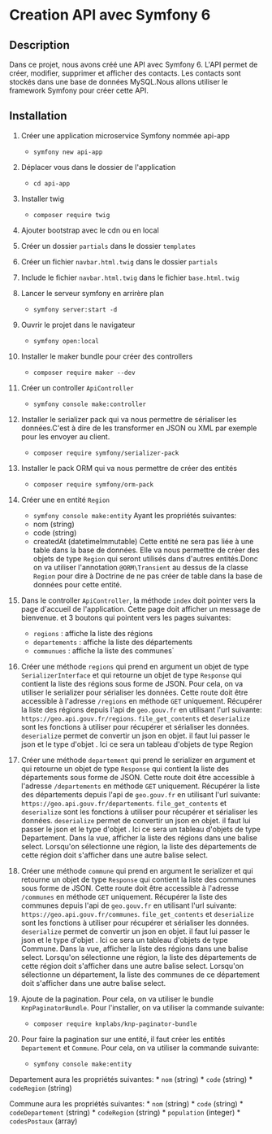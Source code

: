 # Creation API avec Symfony 6

## Description
Dans ce projet, nous avons créé une API avec Symfony 6. L'API permet de créer, modifier, supprimer et afficher des contacts. Les contacts sont stockés dans une base de données MySQL.Nous allons utiliser le framework Symfony pour créer cette API.

## Installation

1. Créer une application microservice Symfony nommée api-app
    * `symfony new api-app`
    
2. Déplacer vous dans le dossier de l'application
    * `cd api-app`
3. Installer twig
    * `composer require twig`
4. Ajouter bootstrap avec le cdn ou en local
5. Créer un dossier `partials` dans le dossier `templates`
6. Créer un fichier `navbar.html.twig` dans le dossier `partials`
7. Include le fichier `navbar.html.twig` dans le fichier `base.html.twig`
8. Lancer le serveur symfony en arrirère plan
    * `symfony server:start -d`
9. Ouvrir le projet dans le navigateur
    * `symfony open:local`

10. Installer le maker bundle pour créer des controllers
    * `composer require maker --dev`
  
11. Créer un controller `ApiController`
    * `symfony console make:controller`

12. Installer le serializer pack qui va nous permettre de sérialiser les données.C'est à dire de les transformer en JSON ou XML par exemple pour les envoyer au client.
    * `composer require symfony/serializer-pack`

13. Installer le pack ORM qui va nous permettre de créer des entités 
    * `composer require symfony/orm-pack`


14. Créer une en entité `Region`
    
    * `symfony console make:entity`
 Ayant les propriétés suivantes:
    * nom (string)
    * code (string)
    * createdAt (datetimeImmutable)
Cette entité ne sera pas liée à une table dans la base de données. Elle va nous permettre de créer des objets de type `Region` qui seront utilisés dans d'autres entités.Donc on va utiliser l'annotation `@ORM\Transient`  au dessus de la classe `Region` pour dire à Doctrine de ne pas créer de table dans la base de données pour cette entité.

15. Dans le controller `ApiController`, la méthode `index` doit pointer vers la page d'accueil de l'application. Cette page doit afficher un message de bienvenue. et 3 boutons qui pointent vers les pages suivantes:
    * `regions` : affiche la liste des régions
    * `departements` : affiche la liste des départements
    * `communues` : affiche la liste des communes`

16. Créer une méthode `regions` qui prend en argument un objet de type `SerializerInterface` et qui retourne un objet de type `Response` qui contient la liste des régions sous forme de JSON. Pour cela, on va utiliser le serializer pour sérialiser les données. Cette route doit être accessible à l'adresse `/regions` en méthode `GET` uniquement. Récupérer la liste des régions depuis l'api de `geo.gouv.fr` en utilisant l'url suivante: `https://geo.api.gouv.fr/regions`. `file_get_contents` et `deserialize` sont les fonctions à utiliser pour récupérer et sérialiser les données. `deserialize`  permet de convertir un json en objet. il faut lui passer le json et le type d'objet . Ici ce sera un tableau d'objets de type Region

17. Créer une méthode `departement` qui prend le serializer en argument et qui retourne un objet de type `Response` qui contient la liste des départements sous forme de JSON. Cette route doit être accessible à l'adresse `/departements` en méthode `GET` uniquement. Récupérer la liste des départements depuis l'api de `geo.gouv.fr` en utilisant l'url suivante: `https://geo.api.gouv.fr/departements`. `file_get_contents` et `deserialize` sont les fonctions à utiliser pour récupérer et sérialiser les données. `deserialize`  permet de convertir un json en objet. il faut lui passer le json et le type d'objet . Ici ce sera un tableau d'objets de type Departement. Dans la vue, afficher la liste des régions dans une balise select. Lorsqu'on sélectionne une région, la liste des départements de cette région doit s'afficher dans une autre balise select.

18. Créer une méthode `commune` qui prend en argument le serializer et qui retourne un objet de type `Response` qui contient la liste des communes sous forme de JSON. Cette route doit être accessible à l'adresse `/communes` en méthode `GET` uniquement. Récupérer la liste des communes depuis l'api de `geo.gouv.fr` en utilisant l'url suivante: `https://geo.api.gouv.fr/communes`. `file_get_contents` et `deserialize` sont les fonctions à utiliser pour récupérer et sérialiser les données. `deserialize`  permet de convertir un json en objet. il faut lui passer le json et le type d'objet . Ici ce sera un tableau d'objets de type Commune. Dans la vue, afficher la liste des régions dans une balise select. Lorsqu'on sélectionne une région, la liste des départements de cette région doit s'afficher dans une autre balise select. Lorsqu'on sélectionne un département, la liste des communes de ce département doit s'afficher dans une autre balise select.

19. Ajoute de la pagination. Pour cela, on va utiliser le bundle `KnpPaginatorBundle`. Pour l'installer, on va utiliser la commande suivante:
    * `composer require knplabs/knp-paginator-bundle`
  
20. Pour faire la pagination sur une entité, il faut créer les entités  `Departement` et `Commune`. Pour cela, on va utiliser la commande suivante:
    * `symfony console make:entity`
  
  Departement aura les propriétés suivantes:
    * `nom` (string)
    * `code` (string)
    * `codeRegion` (string)
  
  Commune aura les propriétés suivantes:
    * `nom` (string)
    * `code` (string)
    * `codeDepartement` (string)
    * `codeRegion` (string)
    * `population` (integer)
    * `codesPostaux` (array)
  
